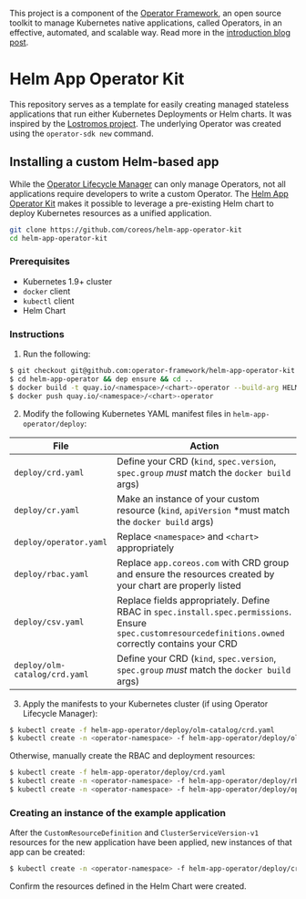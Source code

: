 This project is a component of the [Operator Framework](https://github.com/operator-framework), an open source toolkit to manage Kubernetes native applications, called Operators, in an effective, automated, and scalable way. Read more in the [introduction blog post](https://coreos.com/blog/introducing-operator-framework).

# Helm App Operator Kit

This repository serves as a template for easily creating managed stateless applications that run either Kubernetes Deployments or Helm charts. It was inspired by the [Lostromos project](https://github.com/wpengine/lostromos). The underlying Operator was created using the `operator-sdk new` command.

## Installing a custom Helm-based app

While the [Operator Lifecycle Manager][olm-repo] can only manage Operators, not all applications require developers to write a custom Operator.
The [Helm App Operator Kit][helm-sdk] makes it possible to leverage a pre-existing Helm chart to deploy Kubernetes resources as a unified application.

```sh
git clone https://github.com/coreos/helm-app-operator-kit
cd helm-app-operator-kit
```

### Prerequisites

- Kubernetes 1.9+ cluster
- `docker` client
- `kubectl` client
- Helm Chart

### Instructions

1) Run the following:

```sh
$ git checkout git@github.com:operator-framework/helm-app-operator-kit.git && cd helm-app-operator-kit
$ cd helm-app-operator && dep ensure && cd ..
$ docker build -t quay.io/<namespace>/<chart>-operator --build-arg HELM_CHART=/path/to/helm/chart --build-arg API_VERSION=<group/version> --build-arg KIND=<Kind> .
$ docker push quay.io/<namespace>/<chart>-operator
```

2) Modify the following Kubernetes YAML manifest files in `helm-app-operator/deploy`:

File                          | Action
------------------------------|--------------------------------------------------------------------------------------------------------
`deploy/crd.yaml`             | Define your CRD (`kind`, `spec.version`, `spec.group` *must* match the `docker build` args)
`deploy/cr.yaml`              | Make an instance of your custom resource (`kind`, `apiVersion` *must match the `docker build` args)
`deploy/operator.yaml`        | Replace `<namespace>` and `<chart>` appropriately
`deploy/rbac.yaml`            | Replace `app.coreos.com` with CRD group and ensure the resources created by your chart are properly listed
`deploy/csv.yaml`             | Replace fields appropriately. Define RBAC in `spec.install.spec.permissions`. Ensure `spec.customresourcedefinitions.owned` correctly contains your CRD
`deploy/olm-catalog/crd.yaml` | Define your CRD (`kind`, `spec.version`, `spec.group` *must* match the `docker build` args)

3) Apply the manifests to your Kubernetes cluster (if using Operator Lifecycle Manager):

```sh
$ kubectl create -f helm-app-operator/deploy/olm-catalog/crd.yaml
$ kubectl create -n <operator-namespace> -f helm-app-operator/deploy/olm-catalog/csv.yaml
```

Otherwise, manually create the RBAC and deployment resources:

```sh
$ kubectl create -f helm-app-operator/deploy/crd.yaml
$ kubectl create -n <operator-namespace> -f helm-app-operator/deploy/rbac.yaml
$ kubectl create -n <operator-namespace> -f helm-app-operator/deploy/operator.yaml
```

### Creating an instance of the example application

After the `CustomResourceDefinition` and `ClusterServiceVersion-v1` resources for the new application have been applied, new instances of that app can be created:

```sh
$ kubectl create -n <operator-namespace> -f helm-app-operator/deploy/cr.yaml
```

Confirm the resources defined in the Helm Chart were created.

[helm-sdk]: https://github.com/coreos/helm-app-operator-kit
[olm-repo]: https://github.com/operator-framework/operator-lifecycle-manager
